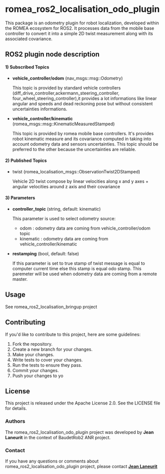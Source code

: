 # romea_ros2_localisation_odo_plugin

This package is an odometry plugin for robot localization, developed within the ROMEA ecosystem for ROS2. It processes data from the mobile base controller to convert it into a simple 2D twist measurement along with its associated covariance.

## ROS2 plugin node description ##

#### 1) Subscribed Topics ####

- **vehicle_controller/odom** (nav_msgs::msg::Odometry)

  This topic is provided by standard vehicle controllers (diff_drive_controller,ackermann_steering_controller, four_wheel_steering_controller),it provides a lot informations like linear angular and speeds and dead reckoning pose but without consistent uncertainties informations.

- **vehicle_controller/kinematic** (romea_msgs::msg::KinematicMeasuredStamped)

  This topic is provided by romea mobile base controllers. It's provides robot kinematic measure and its covariance computed in taking into account odometry data and sensors uncertainties. This topic should be preferred to the other because the uncertainties are reliable.

#### 2) Published Topics ####

- twist (romea_localisation_msgs::ObservationTwist2DStamped)

  Vehicle 2D twist compose by linear velocities along x and y axes + angular velocities around z axis and their covariance 

#### 3) Parameters ####

- **controller_topic** (string, default: kinematic)

    This parameter is used to select odometry source:

    - odom : odometry data are coming from vehicle_controller/odom topic
    - kinematic : odometry data are coming from vehicle_controller/kinematic

- **restamping** (bool, default: false)

    If this parameter is set to true stamp of twist message is equal to computer current time else this stamp is equal odo stamp.  This paremeter will be used when odometry data are coming from a remote master.

## **Usage**

See romea_ros2_localisation_bringup project

## **Contributing**

If you'd like to contribute to this project, here are some guidelines:

1. Fork the repository.
2. Create a new branch for your changes.
3. Make your changes.
4. Write tests to cover your changes.
5. Run the tests to ensure they pass.
6. Commit your changes.
7. Push your changes to yo

## License

This project is released under the Apache License 2.0. See the LICENSE file for details.

### Authors

The romea_ros2_localisation_odo_plugin project was developed by **Jean Laneurit** in the context of BaudetRob2 ANR project.

### Contact

If you have any questions or comments about romea_ros2_localisation_odo_plugin project, please contact **[Jean Laneurit](mailto:jean.laneurit@inrae.fr)** 
